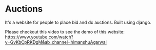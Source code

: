 # Auctions
It's a website for people to place bid and do auctions. Built using django.

Please checkout this video to see the demo of this website: https://www.youtube.com/watch?v=GvKbCpRKDgM&ab_channel=himanshuAgarwal 
